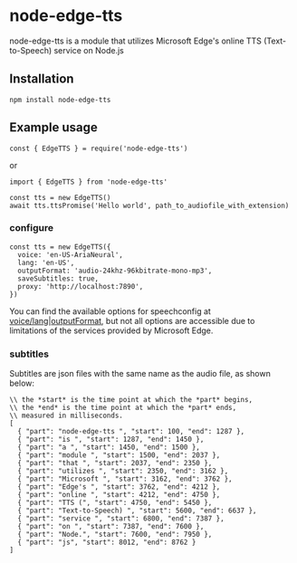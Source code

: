 # node-edge-tts

node-edge-tts is a module that utilizes Microsoft Edge's online TTS (Text-to-Speech) service on Node.js

## Installation

```
npm install node-edge-tts
```

## Example usage

```
const { EdgeTTS } = require('node-edge-tts')
```
or
```
import { EdgeTTS } from 'node-edge-tts'
```

```
const tts = new EdgeTTS()
await tts.ttsPromise('Hello world', path_to_audiofile_with_extension)
```

### configure
```
const tts = new EdgeTTS({
  voice: 'en-US-AriaNeural',
  lang: 'en-US',
  outputFormat: 'audio-24khz-96kbitrate-mono-mp3',
  saveSubtitles: true,
  proxy: 'http://localhost:7890',
})
```
You can find the available options for speechconfig at [voice/lang](https://learn.microsoft.com/en-us/azure/ai-services/speech-service/language-support?tabs=tts)|[outputFormat](https://learn.microsoft.com/en-us/dotnet/api/microsoft.cognitiveservices.speech.speechsynthesisoutputformat?view=azure-dotnet), but not all options are accessible due to limitations of the services provided by Microsoft Edge.

### subtitles
Subtitles are json files with the same name as the audio file, as shown below:
```
\\ the *start* is the time point at which the *part* begins,
\\ the *end* is the time point at which the *part* ends,
\\ measured in milliseconds.
[
  { "part": "node-edge-tts ", "start": 100, "end": 1287 },
  { "part": "is ", "start": 1287, "end": 1450 },
  { "part": "a ", "start": 1450, "end": 1500 },
  { "part": "module ", "start": 1500, "end": 2037 },
  { "part": "that ", "start": 2037, "end": 2350 },
  { "part": "utilizes ", "start": 2350, "end": 3162 },
  { "part": "Microsoft ", "start": 3162, "end": 3762 },
  { "part": "Edge's ", "start": 3762, "end": 4212 },
  { "part": "online ", "start": 4212, "end": 4750 },
  { "part": "TTS (", "start": 4750, "end": 5450 },
  { "part": "Text-to-Speech) ", "start": 5600, "end": 6637 },
  { "part": "service ", "start": 6800, "end": 7387 },
  { "part": "on ", "start": 7387, "end": 7600 },
  { "part": "Node.", "start": 7600, "end": 7950 },
  { "part": "js", "start": 8012, "end": 8762 }
]
```
